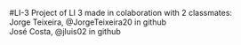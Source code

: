 #LI-3
Project of LI 3 made in colaboration with 2 classmates:\
Jorge Teixeira, @JorgeTeixeira20 in github\
José Costa, @jluis02 in github
